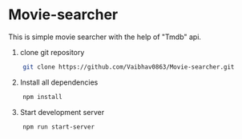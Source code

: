 # Movie-searcher

This is simple movie searcher with the help of "Tmdb" api.

1. clone git repository

```bash
    git clone https://github.com/Vaibhav0863/Movie-searcher.git
```

2. Install all dependencies

```bash
    npm install
```

3. Start development server

```bash
    npm run start-server
```
